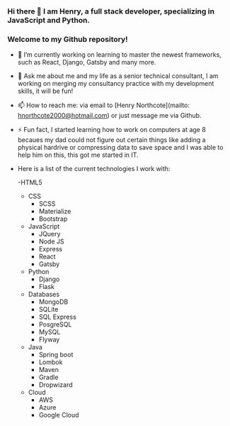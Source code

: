 ### Hi there 👋 I am Henry, a full stack developer, specializing in JavaScript and Python.
### Welcome to my Github repository!


- 🔭 I’m currently working on learning to master the newest frameworks, such as React, Django, Gatsby and many more. 

- 💬 Ask me about me and my life as a senior technical consultant, I am working on merging my consultancy practice with my development skills, it will be fun!
- 📫 How to reach me: via email to [Henry Northcote](mailto: hnorthcote2000@hotmail.com) or just message me via Github.
- ⚡ Fun fact, I started learning how to work on computers at age 8 becaues my dad could not figure out certain things like adding a physical hardrive or compressing data to save space and I was able to help him on this, this got me started in IT.

- Here is a list of the current technologies I work with:

  -HTML5
  - CSS
    * SCSS
    * Materialize
    * Bootstrap
  - JavaScript
    * JQuery
    * Node JS
    * Express
    * React
    * Gatsby
  - Python
    * Django
    * Flask
  - Databases
    * MongoDB
    * SQLite
    * SQL Express
    * PosgreSQL
    * MySQL
    * Flyway
  - Java
    * Spring boot
    * Lombok
    * Maven
    * Gradle
    * Dropwizard
  - Cloud
    * AWS
    * Azure
    * Google Cloud
